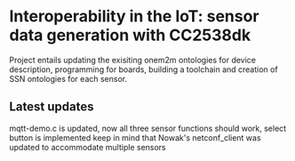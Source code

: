 # Interoperability in the IoT: sensor data generation with CC2538dk

Project entails updating the exisiting onem2m ontologies for device description, programming for boards, building a toolchain and creation of SSN ontologies for each sensor.

## Latest updates
mqtt-demo.c is updated, now all three sensor functions should work, select button is implemented
keep in mind that Nowak's netconf_client was updated to accommodate multiple sensors
